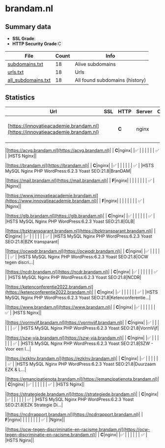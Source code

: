 

# brandam.nl
## Summary data


 - **SSL Grade**:
 - **HTTP Security Grade**:C


| File       | Count | Info |
|------------|-------|------|
|[subdomains.txt](/data/brandam.nl/subdomains.txt)|18|Alive subdomains|
|[urls.txt](/data/brandam.nl/urls.txt)|18|Urls|
|[all_subdomains.txt](/data/brandam.nl/all_subdomains.txt)|18|All found subdomains (history)|


## Statistics


| Url | SSL | HTTP | Server | Cookie | HSTS | CORS | CTO | CSP | XFO | XXP | RP |FP| Tech |Title |
|--------|-------|-------|------|------|------|------|------|------|------|------|------|------|------|------|
|[https://innovatieacademie.brandam.nl](https://innovatieacademie.brandam.nl)| | **C**|nginx| |:white_check_mark: | | | | | | :white_check_mark: | |HSTS MySQL Nginx PHP WordPress:6.2.3 Yoast SEO:21.8|Innovatie Academ...|


|[https://acvg.brandam.nl](https://acvg.brandam.nl)| | **C**|nginx| |:white_check_mark: | | | | | | :white_check_mark: | |HSTS Nginx||


|[https://brandam.nl](https://brandam.nl)| | **C**|nginx| |:white_check_mark: | | | | | | :white_check_mark: | |HSTS MySQL Nginx PHP WordPress:6.2.3 Yoast SEO:21.8|BranDAM|


|[https://mail.brandam.nl](https://mail.brandam.nl)| | **F**|nginx| | | | | | | | :white_check_mark: | |Nginx||


|[https://www.innovatieacademie.brandam.nl](https://www.innovatieacademie.brandam.nl)| | **F**|nginx| | | | | | | | :white_check_mark: | |Nginx||


|[https://glb.brandam.nl](https://glb.brandam.nl)| | **C**|nginx| |:white_check_mark: | | | | | | :white_check_mark: | |HSTS MySQL Nginx PHP WordPress:6.2.3 Yoast SEO:21.8|GLB|


|[https://bzktransparant.brandam.nl](https://bzktransparant.brandam.nl)| | **C**|nginx| |:white_check_mark: | | | | | | :white_check_mark: | |HSTS MySQL Nginx PHP WordPress:6.2.3 Yoast SEO:21.8|BZK transparant|


|[https://ocwpdr.brandam.nl](https://ocwpdr.brandam.nl)| | **C**|nginx| |:white_check_mark: | | | | | | :white_check_mark: | |HSTS MySQL Nginx PHP WordPress:6.2.3 Yoast SEO:21.8|OCW tegen discri...|


|[https://ncdr.brandam.nl](https://ncdr.brandam.nl)| | **C**|nginx| |:white_check_mark: | | | | | | :white_check_mark: | |HSTS MySQL Nginx PHP WordPress:6.2.3 Yoast SEO:21.8|NCDR|


|[https://ketenconferentie2022.brandam.nl](https://ketenconferentie2022.brandam.nl)| | **C**|nginx| |:white_check_mark: | | | | | | :white_check_mark: | |HSTS MySQL Nginx PHP WordPress:6.2.3 Yoast SEO:21.8|Ketenconferentie...|


|[https://www.brandam.nl](https://www.brandam.nl)| | **C**|nginx| |:white_check_mark: | | | | | | :white_check_mark: | |HSTS Nginx||


|[https://vormvijf.brandam.nl](https://vormvijf.brandam.nl)| | **C**|nginx| |:white_check_mark: | | | | | | :white_check_mark: | |HSTS MySQL Nginx PHP WordPress:6.2.3 Yoast SEO:21.8|VormVijf|


|[https://szw-via.brandam.nl](https://szw-via.brandam.nl)| | **C**|nginx| |:white_check_mark: | | | | | | :white_check_mark: | |HSTS MySQL Nginx PHP WordPress:6.2.3 Yoast SEO:21.8|SZW - Voor een I...|


|[https://ezklnv.brandam.nl](https://ezklnv.brandam.nl)| | **C**|nginx| |:white_check_mark: | | | | | | :white_check_mark: | |HSTS MySQL Nginx PHP WordPress:6.2.3 Yoast SEO:21.8|Duurzaam EZK & L...|


|[https://emancipatienota.brandam.nl](https://emancipatienota.brandam.nl)| | **C**|nginx| |:white_check_mark: | | | | | | :white_check_mark: | |HSTS Nginx||


|[https://strategiede.brandam.nl](https://strategiede.brandam.nl)| | **C**|nginx| |:white_check_mark: | | | | | | :white_check_mark: | |HSTS MySQL Nginx PHP WordPress:6.2.3 Yoast SEO:21.8|EZK Strategie Di...|


|[https://ncdrrapport.brandam.nl](https://ncdrrapport.brandam.nl)| | **F**|nginx| | | | | | | | :white_check_mark: | |Nginx||


|[https://ocw-tegen-discriminatie-en-racisme.brandam.nl](https://ocw-tegen-discriminatie-en-racisme.brandam.nl)| | **C**|nginx| |:white_check_mark: | | | | | | :white_check_mark: | |HSTS Nginx||

